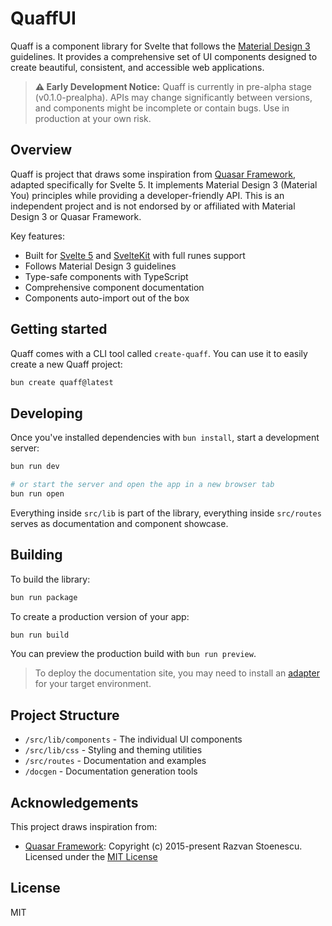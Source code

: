 # QuaffUI

Quaff is a component library for Svelte that follows the [Material Design 3](https://m3.material.io/) guidelines. It provides a comprehensive set of UI components designed to create beautiful, consistent, and accessible web applications.

> **⚠️ Early Development Notice:** Quaff is currently in pre-alpha stage (v0.1.0-prealpha). APIs may change significantly between versions, and components might be incomplete or contain bugs. Use in production at your own risk.

## Overview

Quaff is project that draws some inspiration from [Quasar Framework](https://quasar.dev/), adapted specifically for Svelte 5. It implements Material Design 3 (Material You) principles while providing a developer-friendly API.
This is an independent project and is not endorsed by or affiliated with Material Design 3 or Quasar Framework.

Key features:

- Built for [Svelte 5](https://svelte.dev/) and [SvelteKit](https://kit.svelte.dev/) with full runes support
- Follows Material Design 3 guidelines
- Type-safe components with TypeScript
- Comprehensive component documentation
- Components auto-import out of the box

## Getting started

Quaff comes with a CLI tool called `create-quaff`. You can use it to easily create a new Quaff project:

```bash
bun create quaff@latest
```

## Developing

Once you've installed dependencies with `bun install`, start a development server:

```bash
bun run dev

# or start the server and open the app in a new browser tab
bun run open
```

Everything inside `src/lib` is part of the library, everything inside `src/routes` serves as documentation and component showcase.

## Building

To build the library:

```bash
bun run package
```

To create a production version of your app:

```bash
bun run build
```

You can preview the production build with `bun run preview`.

> To deploy the documentation site, you may need to install an [adapter](https://kit.svelte.dev/docs/adapters) for your target environment.

## Project Structure

- `/src/lib/components` - The individual UI components
- `/src/lib/css` - Styling and theming utilities
- `/src/routes` - Documentation and examples
- `/docgen` - Documentation generation tools

## Acknowledgements

This project draws inspiration from:

- [Quasar Framework](https://quasar.dev/): Copyright (c) 2015-present Razvan Stoenescu. Licensed under the [MIT License](https://github.com/quasarframework/quasar/blob/dev/LICENSE)

## License

MIT
